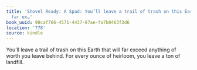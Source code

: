 ```yaml
---
title: 'Shovel Ready: A Spad: You’ll leave a trail of trash on this Earth that will
  far ex…'
book_uuid: 98caf766-4571-4437-87ae-fa7b0463f3d6
location: '778'
source: kindle
---
```


You’ll leave a trail of trash on this Earth that will far exceed anything of worth you leave behind. For every ounce of heirloom, you leave a ton of landfill.